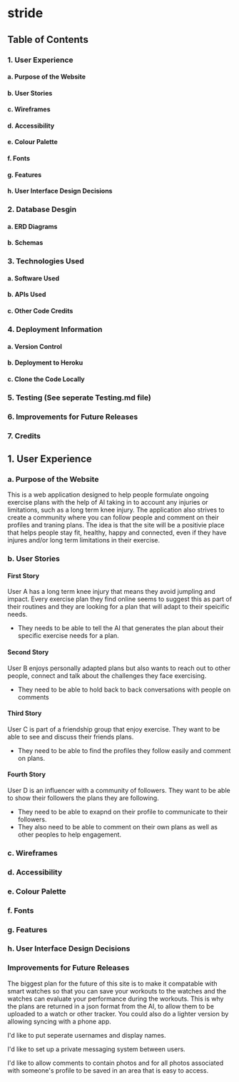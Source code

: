 # stride

## Table of Contents

### 1. User Experience
#### a. Purpose of the Website
#### b. User Stories
#### c. Wireframes
#### d. Accessibility
#### e. Colour Palette
#### f. Fonts
#### g. Features
#### h. User Interface Design Decisions

### 2. Database Desgin
#### a. ERD Diagrams
#### b. Schemas

### 3. Technologies Used
#### a. Software Used
#### b. APIs Used
#### c. Other Code Credits

### 4. Deployment Information
#### a. Version Control
#### b. Deployment to Heroku
#### c. Clone the Code Locally

### 5. Testing (See seperate Testing.md file)

### 6. Improvements for Future Releases

### 7. Credits

## 1. User Experience
### a. Purpose of the Website

This is a web application designed to help people formulate ongoing exercise plans with the help of AI taking in to account any injuries or limitations, such as a long term knee injury. The application also strives to create a community where you can follow people and comment on their profiles and traning plans. The idea is that the site will be a positivie place that helps people stay fit, healthy, happy and connected, even if they have injures and/or long term limitations in their exercise.

### b. User Stories

#### First Story

User A has a long term knee injury that means they avoid jumpling and impact. Every exercise plan they find online seems to suggest this as part of their routines and they are looking for a plan that will adapt to their speicific needs.

 - They needs to be able to tell the AI that generates the plan about their specific exercise needs for a plan.

#### Second Story

User B enjoys personally adapted plans but also wants to reach out to other people, connect and talk about the challenges they face exercising.

- They need to be able to hold back to back conversations with people on comments

#### Third Story

User C is part of a friendship group that enjoy exercise. They want to be able to see and discuss their friends plans.

- They need to be able to find the profiles they follow easily and comment on plans.

#### Fourth Story

User D is an influencer with a community of followers. They want to be able to show their followers the plans they are following.

- They need to be able to exapnd on their profile to communicate to their followers.
- They also need to be able to comment on their own plans as well as other peoples to help engagement.


### c. Wireframes
### d. Accessibility
### e. Colour Palette
### f. Fonts
### g. Features
### h. User Interface Design Decisions


### Improvements for Future Releases

The biggest plan for the future of this site is to make it compatable with smart watches so that you can save your workouts to the watches and the watches can evaluate your performance during the workouts. This is why the plans are returned in a json format from the AI, to allow them to be uploaded to a watch or other tracker. You could also do a lighter version by allowing syncing with a phone app.

I'd like to put seperate usernames and display names.

I'd like to set up a private messaging system between users.

I'd like to allow comments to contain photos and for all photos associated with someone's profile to be saved in an area that is easy to access.